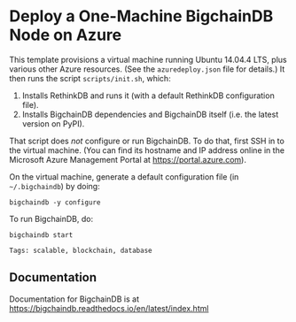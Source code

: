 # Deploy a One-Machine BigchainDB Node on Azure

This template provisions a virtual machine running Ubuntu 14.04.4 LTS, plus various other Azure resources. (See the `azuredeploy.json` file for details.) It then runs the script `scripts/init.sh`, which:

1. Installs RethinkDB and runs it (with a default RethinkDB configuration file).
2. Installs BigchainDB dependencies and BigchainDB itself (i.e. the latest version on PyPI).

That script does _not_ configure or run BigchainDB. To do that, first SSH in to the virtual machine. (You can find its hostname and IP address online in the Microsoft Azure Management Portal at https://portal.azure.com).

On the virtual machine, generate a default configuration file (in `~/.bigchaindb`) by doing:
```text
bigchaindb -y configure
```

To run BigchainDB, do:
```text
bigchaindb start
```

`Tags: scalable, blockchain, database`

## Documentation

Documentation for BigchainDB is at https://bigchaindb.readthedocs.io/en/latest/index.html

